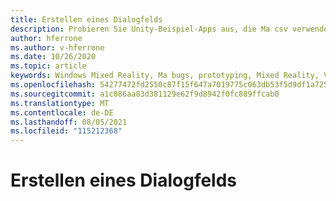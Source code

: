 ```yaml
---
title: Erstellen eines Dialogfelds
description: Probieren Sie Unity-Beispiel-Apps aus, die Ma csv verwenden.
author: hferrone
ms.author: v-hferrone
ms.date: 10/26/2020
ms.topic: article
keywords: Windows Mixed Reality, Ma bugs, prototyping, Mixed Reality, Virtual Reality, VR, MR, Feedback, Feedback-Hub, bugs
ms.openlocfilehash: 54277472fd2550c87f15f647a7019775c063db53f5d9df1a7251f5a800453714
ms.sourcegitcommit: a1c086aa83d381129e62f9d8942f0fc889ffcab0
ms.translationtype: MT
ms.contentlocale: de-DE
ms.lasthandoff: 08/05/2021
ms.locfileid: "115212368"
---
```

# <a name="creating-a-dialog-box"></a>Erstellen eines Dialogfelds 

<!-- TODO(Harrison/Stefan): Need cool header image from tutorial -->

<!-- TODO(Stefan): Create tutorial content and screenshots -->
